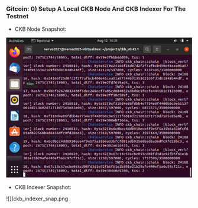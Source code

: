 ### Gitcoin: 0) Setup A Local CKB Node And CKB Indexer For The Testnet
- CKB Node Snapshot:

![](ckb_node_snap.png)

- CKB Indexer Snapshot:

![](ckb_indexer_snap.png
